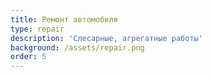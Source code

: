 ```yaml
---
title: Ремонт автомобиля
type: repair
description: 'Слесарные, агрегатные работы'
background: /assets/repair.png
order: 5
---
```


